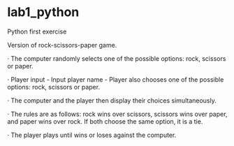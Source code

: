 # lab1_python
Python first exercise

Version of rock-scissors-paper game. 

· The computer randomly selects one of the possible options: rock, scissors or paper.

· Player input 
    - Input player name 
    - Player also chooses one of the possible options: rock, scissors or paper.

· The computer and the player then display their choices simultaneously.

· The rules are as follows: rock wins over scissors, scissors wins over paper, and paper wins over rock. If both choose the same option, it is a tie.

· The player plays until wins or loses against the computer.